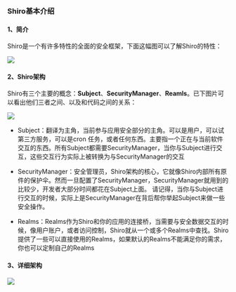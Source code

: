 ### Shiro基本介绍

#### 1、简介

Shiro是一个有许多特性的全面的安全框架，下面这幅图可以了解Shiro的特性：

![](D:\笔记\笔记图片\426671-4f553a3555dcf438.png)

#### 2、Shiro架构

Shiro有三个主要的概念：**Subject**、**SecurityManager**、**Reamls**。已下图片可以看出他们三者之间、以及和代码之间的关系：

![](D:\笔记\笔记图片\426671-5458508e59ae958a.png)

- Subject：翻译为主角，当前参与应用安全部分的主角。可以是用户，可以试第三方服务，可以是cron 任务，或者任何东西。主要指一个正在与当前软件交互的东西。所有Subject都需要SecurityManager，当你与Subject进行交互，这些交互行为实际上被转换为与SecurityManager的交互

- SecurityManager：安全管理员，Shiro架构的核心，它就像Shiro内部所有原件的保护伞。然而一旦配置了SecurityManager，SecurityManager就用到的比较少，开发者大部分时间都花在Subject上面。 请记得，当你与Subject进行交互的时候，实际上是SecurityManager在背后帮你举起Subject来做一些安全操作。

- Realms：Realms作为Shiro和你的应用的连接桥，当需要与安全数据交互的时候，像用户账户，或者访问控制，Shiro就从一个或多个Realms中查找。Shiro提供了一些可以直接使用的Realms，如果默认的Realms不能满足你的需求，你也可以定制自己的Realms

#### 3、详细架构

![](D:\笔记\笔记图片\426671-d2c043d97b735c9e.webp)